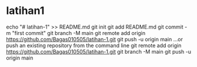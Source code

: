 # latihan1
echo "# latihan-1" >> README.md
git init
git add README.md
git commit -m "first commit"
git branch -M main
git remote add origin https://github.com/Bagas010505/latihan-1.git
git push -u origin main
…or push an existing repository from the command line
git remote add origin https://github.com/Bagas010505/latihan-1.git
git branch -M main
git push -u origin main
